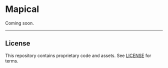 # Mapical
Coming soon.

---

## License

This repository contains proprietary code and assets. See [LICENSE](LICENSE) for terms.

